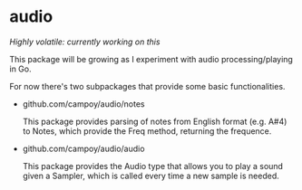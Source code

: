 audio
=====

_Highly volatile: currently working on this_

This package will be growing as I experiment with audio processing/playing in Go.

For now there's two subpackages that provide some basic functionalities.

* github.com/campoy/audio/notes

  This package provides parsing of notes from English format (e.g. A#4) to Notes, which provide the Freq method, returning the frequence. 
 
* github.com/campoy/audio/audio

  This package provides the Audio type that allows you to play a sound given a Sampler, which is called every time a new sample is needed.
